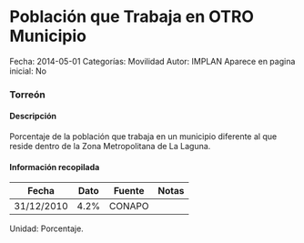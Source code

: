 Población que Trabaja en OTRO Municipio
=====

Fecha: 2014-05-01
Categorías: Movilidad
Autor: IMPLAN
Aparece en pagina inicial: No

### Torreón

#### Descripción

Porcentaje de la población que trabaja en un municipio diferente al que reside dentro de la Zona Metropolitana de La Laguna.

<!-- break -->

#### Información recopilada

<table class="table table-hover table-bordered matriz">
  <thead>
    <tr><th>Fecha</th><th>Dato</th><th>Fuente</th><th>Notas</th></tr>
  </thead>
  <tbody>
    <tr><td class="centrado">31/12/2010</td><td class="derecha">4.2%</td><td>CONAPO</td><td></td></tr>
  </tbody>
</table>

Unidad: Porcentaje.
